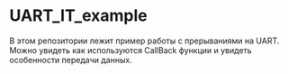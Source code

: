 # UART_IT_example
В этом репозитории лежит пример работы с прерываниями на UART. Можно увидеть как используются CallBack функции и увидеть особенности передачи данных.
